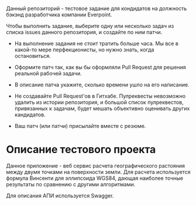 Данный репозиторий - тестовое задание для кондидатов на должность
бэкэнд разработчика компании Everpoint.

Чтобы выполнить задание, выберите одну или несколько задач из списка
issues данного репозитория, и создайте по ним патчи.

* На выполнение задания не стоит тратить больше часа. Мы все в какой-то
  мере перфекционисты, но нужно знать, когда остановиться.
  
* Оформите патч так, как вы бы оформляли Pull Request для решения
  реальной рабочей задачи. 
  
* В описание патча укажите, сколько времени ушло на его написание.

* Не создавайте Pull Request'ов в Гитхабе. Пулреквесты невозможно удалить
  из истории репозитория, и большой список пулреквестов, привязанных к
  задачам, будет мешать объективно оценивать других кандидатов.
  
* Ваш патч (или патчи) присылайте вместе с резюме.
  
# Описание тестового проекта

Данное приложение - веб сервис расчета географического растояния между двумя
точками на поверхности земли. Для расчета используется формула Винсенти
для эллипсоида WGS84, дающая наиболее точные результаты по сравнению
с другими алгоритмами.

Для описания АПИ используется Swagger.
